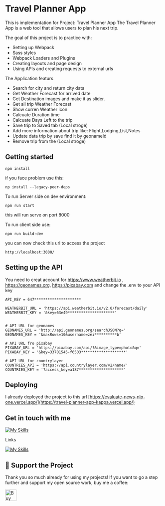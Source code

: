 # Travel Planner App

This is implementation for Project: Travel Planner App
The Travel Planner App is a web tool that allows users to plan his next trip.

The goal of this project is to practice with:
- Setting up Webpack
- Sass styles
- Webpack Loaders and Plugins
- Creating layouts and page design
- Using APIs and creating requests to external urls

The Application featurs
- Search for city and return city data
- Get Weather Forecast for arrived date
- Get Destination images and make it as slider.
- Get all trip Weather Forecast
- Show curren Weather icon
- Calcuate Duration time
- Calcuate Days Left to the trip
- Save trip to Saved tab (Local stroge)
- Add more information about trip like: Flight,Lodging,List,Notes
- Update data trip by save find it by geonameId
- Remove trip from the (Local stroge)

## Getting started
```
npm install 
```
if you face problem use this:
```
np install --legacy-peer-deps
```

To run Server side on dev environment:
```
npm run start 
```
this will run serve on port 8000 

To run client side use:
```
npm run build-dev  
```
you can now check this url to access the project
```
http://localhost:3000/
```

## Setting up the API

You need to creat account for  https://www.weatherbit.io , https://geonames.org, https://pixabay.com
and change the .env to your API key 
```
API_KEY = 647*********************

WEATHERBIT_URL = 'https://api.weatherbit.io/v2.0/forecast/daily'
WEATHERBIT_KEY = '&key=63e49*********************'


# API URL for geonames
GEONAMES_URL = 'http://api.geonames.org/searchJSON?q='
GEONAMES_KEY = '&maxRows=10&username=zei**********b'

# API URL fro pixabay
PIXABAY_URL = 'https://pixabay.com/api/?&image_type=photo&q='
PIXABAY_KEY = '&key=33701545-f6503********************'

# API URL for countrylayer
COUNTRIES_API = 'https://api.countrylayer.com/v2/name/'
COUNTRIES_KEY = '?access_key=a187********************'
```

## Deploying

I already deployed the project to this url
[https://evaluate-news-nlp-one.vercel.app/](https://travel-planner-app-kappa.vercel.app/)


## Get in touch with me

[![My Skills](https://skillicons.dev/icons?i=js,html,css,angular,react,jquery,figma,mysql,php,wordpress)](https://zeyadmh.com)

Links

[![My Skills](https://skillicons.dev/icons?i=linkedin)](https://www.linkedin.com/in/zeiad-habbab/)



## 💖 Support the Project

Thank you so much already for using my projects! If you want to go a step further and support my open source work, buy me a coffee:

<a href='https://ko-fi.com/O4O5114F0U' target='_blank'><img height='36' style='border:0px;height:36px;' src='https://storage.ko-fi.com/cdn/kofi2.png?v=3' border='0' alt='Buy Me a Coffee at ko-fi.com' /></a>



